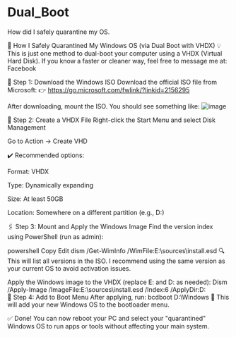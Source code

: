 # Dual_Boot
How did I safely quarantine my OS.

🧪 How I Safely Quarantined My Windows OS (via Dual Boot with VHDX)
💡 This is just one method to dual-boot your computer using a VHDX (Virtual Hard Disk).
If you know a faster or cleaner way, feel free to message me at: Facebook


🔧 Step 1: Download the Windows ISO
Download the official ISO file from Microsoft:
👉 https://go.microsoft.com/fwlink/?linkid=2156295

After downloading, mount the ISO. You should see something like:
![image](https://github.com/user-attachments/assets/573dde7e-716e-4372-87d3-331595ba6b0b)

💽 Step 2: Create a VHDX File
Right-click the Start Menu and select Disk Management

Go to Action → Create VHD

✔️ Recommended options:

Format: VHDX

Type: Dynamically expanding

Size: At least 50GB

Location: Somewhere on a different partition (e.g., D:)

🖇️ Step 3: Mount and Apply the Windows Image
Find the version index using PowerShell (run as admin):

powershell
Copy
Edit
dism /Get-WimInfo /WimFile:E:\sources\install.esd
🔍 This will list all versions in the ISO.
I recommend using the same version as your current OS to avoid activation issues.

Apply the Windows image to the VHDX (replace E: and D: as needed):
Dism /Apply-Image /ImageFile:E:\sources\install.esd /Index:6 /ApplyDir:D:\
🚀 Step 4: Add to Boot Menu
After applying, run:
bcdboot D:\Windows
📌 This will add your new Windows OS to the bootloader menu.

✅ Done!
You can now reboot your PC and select your "quarantined" Windows OS to run apps or tools without affecting your main system.


